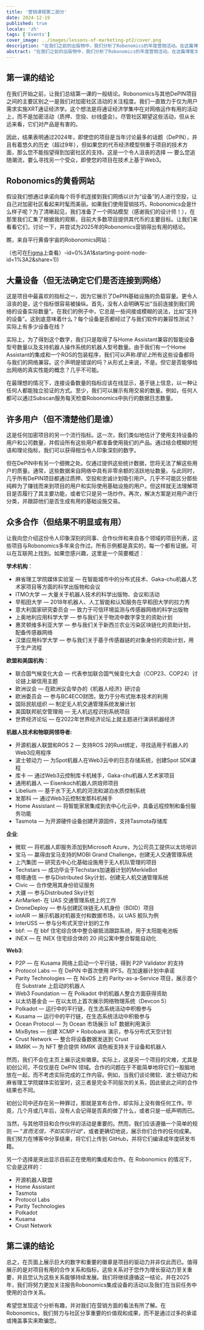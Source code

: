 ```yaml
---
title: '营销课程第二部分'
date: 2024-12-19
published: true
locale: 'zh'
tags: ['Events']
cover_image: ../images/lessons-of-marketing-pt2/cover.png
description: "在我们之前的出版物中，我们分析了Robonomics的年度营销活动。在这篇博客文章中，我们将从加密社区期望的角度看待Robonomics。我们将讨论为什么我们不想跟随它们。伊万·伯曼[Fingerling42]"
abstract: "在我们之前的出版物中，我们分析了Robonomics的年度营销活动。在这篇博客文章中，我们将从加密社区期望的角度看待Robonomics。我们将讨论为什么我们不想跟随它们。伊万·伯曼[Fingerling42]"
---
```


## 第一课的结论

在我们开始之前，让我们总结第一课的一般结论。Robonomics与其他DePIN项目之间的主要区别之一是我们对加密社区活动的关注程度。我们一直致力于仅为用户需求实施XRT通证经济学。这个想法是将通证经济学集中在对网络运作有用的活动上，而不是加密活动（质押、空投、纱线盛会）。尽管社区期望这些活动，但从长远来看，它们对产品是有害的。

因此，结果表明通过2024年，即使您的项目是当年讨论最多的话题（DePIN），并且有着悠久的历史（超过9年），但如果您的代币经济模型侧重于项目的技术方面，那么您不能指望得到加密社区的支持。这是一个令人沮丧的选择 — 要么您追随潮流，要么寻找另一个受众，即使您的项目在技术上基于Web3。

## Robonomics的黄昏网站

假设我们想通过承诺向每个将手机连接到我们网络以计为“设备”的人进行空投，让自己对加密社区看起来时髦而美丽。如果我们使用营销技巧，Robonomics会是什么样子呢？为了清晰起见，我们准备了一个网站模型（感谢我们的设计师！），在那里我们汇集了根据我的观察，目前大多数项目提供其代币的主要目标。让我们来看看它们，讨论一下，并尝试为2025年的Robonomics营销得出有用的结论。

瞧，来自平行黄昏宇宙的Robonomics网站：

（也可在[Figma](https://www.figma.com/proto/owWejYYXtE70tgU74sDQ5e/Untitled?node-id=1-2&node-type=canvas&t=iLQQ4HrIkYPeyfoo-1&scaling=scale-down&content-scaling=fixed&page)上查看）-id=0%3A1&starting-point-node-id=1%3A2&share=1))

<rb-image zoom src="./images/lessons-of-marketing-pt2/dusk-robo-site.webp" alt="Robonomics黄昏站点" />

## 大量设备（但无法确定它们是否连接到网络）

这是项目中最喜欢的指标之一，因为它展示了DePIN基础设施的负载容量。更令人沮丧的是，这个指标很容易被操纵。首先，没有人会明确写出“当前连接到我们网络的设备实际数量”。在我们的例子中，它总是一些间接或模糊的说法，比如“支持的设备”。这到底意味着什么？每个设备是否都经过了与我们软件的兼容性测试？实际上有多少设备在线？

实际上，为了得到这个数字，我们只是取得了与Home Assistant兼容的智能设备型号数量以及支持机器人操作系统的机器人型号数量。由于我们有一个Home Assistant的集成和一个ROS的包装程序，我们可以声称*理论上*所有这些设备都将与我们的网络兼容。这个声明是错误的吗？从形式上来说，不是。但它是否能够给出网络的真实性能的概念？几乎不可能。

在最理想的情况下，连接设备数量的指标应该在线显示，基于链上信息，以一种让任何人都能独立验证的方式。至少，我们可以展示有用交易的数量。例如，任何人都可以通过Subscan服务每天检查Robonomics中执行的数据日志数量。

## 许多用户（但不清楚他们是谁）

这是任何加密项目的另一个流行指标。这一次，我们类似地估计了使用支持设备的用户和公司数量，并假设所有这些用户都准备使用我们的产品。通过结合模糊的短语和理论指标，我们可以获得相当令人印象深刻的数字。

但在DePIN中有另一个细微之处。仅通过提供这些统计数据，您将无法了解这些用户的质量。通常，这些数据来自网络中具有非零余额的活跃地址数量。与此同时，几乎所有DePIN项目都通过质押、空投和忠诚计划吸引用户。几乎不可能区分那些纯粹为了赚钱而来到项目的用户和实际使用基础设施的用户。但这样就无法理解项目是否履行了其主要功能，或者它只是另一场炒作。再次，解决方案是对用户进行分类，并跟踪他们是否生成有用的基础设施交易。

## 众多合作（但结果不明显或有用）

让我向您介绍这份令人印象深刻的同事、合作伙伴和来自各个领域的项目列表，这些项目与Robonomics多年来合作过。所有示例都是真实的，每一个都有证据。可以在互联网上找到。如果您感兴趣，这里是一个简要概述：

**学术机构**：

- 麻省理工学院媒体实验室 — 在智能城市中的分布式技术、Gaka-chu机器人艺术家项目等方面的科学出版物和会议
- ITMO大学 — 大量关于机器人技术的科学出版物、会议和活动
- 早稻田大学 — 2018年机器人、人工智能和认知服务在早稻田大学的拉力秀
- 意大利国家研究委员会 — 致力于可信环境监测与传感器网络的科学出版物
- 上奥地利应用科学大学 — 参与我们关于物流中数字孪生的资助计划
- 惠灵顿维多利亚大学 — 参与我们关于新西兰农业污染区块链化的资助计划，配备传感器网络
- 汉堡应用科学大学 — 参与我们关于基于传感器链的对象身份的资助计划，用于生产流程

**欧盟和美国机构**：

- 联合国气候变化大会 — 代表参加联合国气候变化大会（COP23、COP24）讨论链上碳信用主题
- 欧洲议会 — 在欧洲议会举办的《机器人经济》研讨会
- 欧洲委员会 — 参与BC4ECO财团，致力于分布式账本技术的利用
- 国际民航组织 — 制定无人机交通管理系统发展计划
- 美国联邦航空管理局 — 无人机远程识别系统项目
- 世界经济论坛 — 在2022年世界经济论坛上就主题进行演讲机器经济

**机器人技术和物联网领导者:**

- 开源机器人联盟和ROS 2 — 支持ROS 2的Rust绑定，寻找适用于机器人的Web3应用程序
- 波士顿动力 — 为Spot机器人在Web3云中的日志存储系统，创建Spot SDK课程
- 库卡 — 通过Web3云控制库卡机械手，Gaka-chu机器人艺术家项目
- 通用机器人 — Eisenkoch机器人烘焙师项目
- Libelium — 基于水下无人机的河流和湖泊水质控制系统
- 发那科 — 通过Web3云控制发那科机械手
- Home Assistant — 将智能家居集成到去中心化云中，具备远程控制和备份服务功能
- Tasmota — 为开源硬件设备创建开源固件，支持Tasmota存储库

**企业**:

- 微软 — 将机器人即服务添加到Microsoft Azure，为公司员工提供以太坊培训
- 宝马 — 赢得由宝马支持的MOBI Grand Challenge，创建无人交通管理系统
- 上汽集团 — 研究去中心化基础设施用于无人机队管理的项目
- Techstars — 成功毕业于Techstars加速器计划的MerkleBot
- 塔塔通信 — 参与Distributed Sky计划，创建无人机交通管理系统
- Civic — 合作使用其身份验证服务
- 大疆 — 参与Distributed Sky计划
- AirMarket- 在 UAS 交通管理系统上的工作
- DroneDeploy — 参与创建区块链无人机身份（BDID）项目
- iotAIR — 展示机器对机器支付和数据市场，以 UAS 舰队为例
- InterUSS — 参与分布式天空计划的工作
- bbf: — 在 bbf 住宅综合体中整合碳抵消跟踪系统，用于太阳能电池板
- INEX — 在 INEX 住宅综合体的 20 间公寓中整合智能自动化

**Web3**:

- P2P — 在 Kusama 网络上启动一个平行链，得到 P2P Validator 的支持
- Protocol Labs — 在 DePIN 中首次使用 IPFS，在加速器计划中承诺
- Parity Technologies — 在 NixOS 上的 Parity-as-a-Service 项目，展示首个在 Substrate 上启动的机器人
- Web3 Foundation — 在 Polkadot 中的机器人整合方面获得资助
- 以太坊基金会 — 在以太坊上首次展示网络物理系统（Devcon 5）
- Polkadot — 运行中的平行链，在生态系统活动中积极参与
- Kusama — 运行中的平行链，在生态系统活动中积极参与
- Ocean Protocol — 为 Ocean 市场展示 IoT 数据利用演示
- MixBytes — 创建 XCMP + Robobank 演示，参与分布式天空计划
- Crust Network — 整合将设备数据发送到 Crust
- RMRK — 为 NFT 整合提供 RMRK 调色板支持关于设备和机器人

然而，我们不会在主页上展示这些徽章。实际上，这是另一个项目的灾难，尤其是初创公司，不仅仅是在 DePIN 领域。合作的问题在于不能简单地将它们一股脑地放在一起，而不考虑实际完成的工作内容。例如，当我们谈论微软、波士顿动力和麻省理工学院媒体实验室时，这三者是完全不同层次的关系，因此彼此之间的合作结果也不同。

初创公司中还存在另一种罪过，那就是宣布合作，却实际上没有做任何工作。毕竟，几个月或几年后，没有人会记得是否真的做了什么，或者只是一纸声明而已。

当然，与其他项目和合作伙伴的活动是重要的。然而，我们应该遵循一个简单的规则 — “*言而无信，不如实际行动*”，或者更确切地说，展示你们合作的任何成果。我们努力在博客中分享结果，将它们上传到 GitHub，并将它们编译成年度研发书籍。

另一个选择是突出显示目前正在使用的集成和合作。在 Robonomics 的情况下，它会是这样的：

- 开源机器人联盟
- Home Assistant
- Tasmota
- Protocol Labs
- Parity Technologies
- Polkadot
- Kusama
- Crust Network

## 第二课的结论

总之，在页面上展示巨大的数字和重要的徽章是项目的驱动力并非仅此而已。值得展示的是对项目有用的合作关系和指标，这些关系对于您作为增长驱动力至关重要，并且您认为这些关系能够持续发展。我们将继续遵循这一结论，并在2025年，我们将努力更加关注报告Robonomics集成设备的活动以及我们在当前任务中使用的合作关系。

希望您发现这个分析有趣，并对我们在营销方面的看法有所了解。在Robonomics，我们努力与社区分享重要的价值观和成果，而不是通过过多的承诺或掩盖事实来欺骗您。